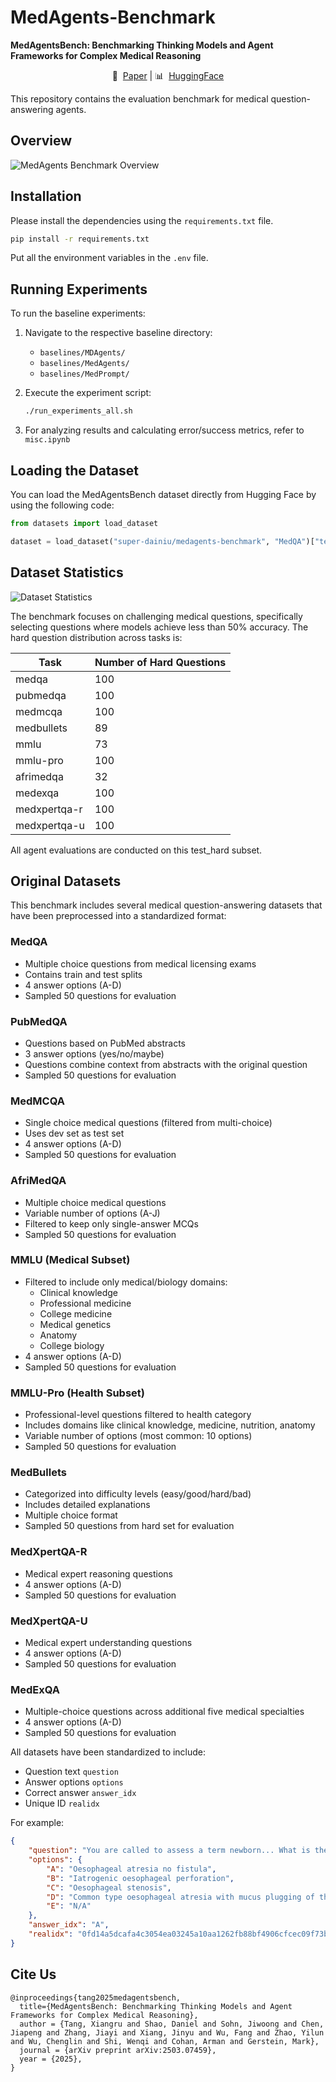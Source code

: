 # MedAgents-Benchmark

**MedAgentsBench: Benchmarking Thinking Models and Agent Frameworks for Complex Medical Reasoning**


<p align="center">
   📑&nbsp; <a href="https://arxiv.org/abs/2503.07459" target="_blank">Paper</a>
   | 📊&nbsp; <a href="https://huggingface.co/datasets/super-dainiu/medagents-benchmark" target="_blank">HuggingFace</a>
</p>


This repository contains the evaluation benchmark for medical question-answering agents.

## Overview

![MedAgents Benchmark Overview](assets/overview.png)


## Installation

Please install the dependencies using the `requirements.txt` file.
```bash
pip install -r requirements.txt
```

Put all the environment variables in the `.env` file.

## Running Experiments

To run the baseline experiments:

1. Navigate to the respective baseline directory:
   - `baselines/MDAgents/`
   - `baselines/MedAgents/` 
   - `baselines/MedPrompt/`

2. Execute the experiment script:
   ```bash
   ./run_experiments_all.sh
   ```

3. For analyzing results and calculating error/success metrics, refer to `misc.ipynb`

## Loading the Dataset

You can load the MedAgentsBench dataset directly from Hugging Face by using the following code:

```python
from datasets import load_dataset

dataset = load_dataset("super-dainiu/medagents-benchmark", "MedQA")["test_hard"]  # or any other dataset
```


## Dataset Statistics

![Dataset Statistics](assets/hardset.png)

The benchmark focuses on challenging medical questions, specifically selecting questions where models achieve less than 50% accuracy. The hard question distribution across tasks is:

| Task         | Number of Hard Questions |
|--------------|--------------------------|
| medqa        | 100                      |
| pubmedqa     | 100                      |
| medmcqa      | 100                      |
| medbullets   | 89                       |
| mmlu         | 73                       |
| mmlu-pro     | 100                      |
| afrimedqa    | 32                       |
| medexqa      | 100                      |
| medxpertqa-r | 100                      |
| medxpertqa-u | 100                      |

All agent evaluations are conducted on this test_hard subset.

## Original Datasets

This benchmark includes several medical question-answering datasets that have been preprocessed into a standardized format:

### MedQA
- Multiple choice questions from medical licensing exams
- Contains train and test splits
- 4 answer options (A-D)
- Sampled 50 questions for evaluation

### PubMedQA 
- Questions based on PubMed abstracts
- 3 answer options (yes/no/maybe)
- Questions combine context from abstracts with the original question
- Sampled 50 questions for evaluation

### MedMCQA
- Single choice medical questions (filtered from multi-choice)
- Uses dev set as test set
- 4 answer options (A-D)
- Sampled 50 questions for evaluation

### AfriMedQA
- Multiple choice medical questions
- Variable number of options (A-J)
- Filtered to keep only single-answer MCQs
- Sampled 50 questions for evaluation

### MMLU (Medical Subset)
- Filtered to include only medical/biology domains:
  - Clinical knowledge
  - Professional medicine 
  - College medicine
  - Medical genetics
  - Anatomy
  - College biology
- 4 answer options (A-D)
- Sampled 50 questions for evaluation

### MMLU-Pro (Health Subset)
- Professional-level questions filtered to health category
- Includes domains like clinical knowledge, medicine, nutrition, anatomy
- Variable number of options (most common: 10 options)
- Sampled 50 questions for evaluation

### MedBullets
- Categorized into difficulty levels (easy/good/hard/bad)
- Includes detailed explanations
- Multiple choice format
- Sampled 50 questions from hard set for evaluation

### MedXpertQA-R
- Medical expert reasoning questions
- 4 answer options (A-D)
- Sampled 50 questions for evaluation

### MedXpertQA-U
- Medical expert understanding questions
- 4 answer options (A-D)
- Sampled 50 questions for evaluation

### MedExQA
- Multiple-choice questions across additional five medical specialties
- 4 answer options (A-D)
- Sampled 50 questions for evaluation

All datasets have been standardized to include:
- Question text `question`
- Answer options `options` 
- Correct answer `answer_idx`
- Unique ID `realidx`

For example:
```json
{
    "question": "You are called to assess a term newborn... What is the most likely diagnosis?",
    "options": {
        "A": "Oesophageal atresia no fistula",
        "B": "Iatrogenic oesophageal perforation", 
        "C": "Oesophageal stenosis",
        "D": "Common type oesophageal atresia with mucus plugging of the distal tracheoesophageal fistula",
        "E": "N/A"
    },
    "answer_idx": "A",
    "realidx": "0fd14a5dcafa4c3054ea03245a10aa1262fb88bf4906cfcec09f73bee06b163c"
}
```

## Cite Us

```
@inproceedings{tang2025medagentsbench,
  title={MedAgentsBench: Benchmarking Thinking Models and Agent Frameworks for Complex Medical Reasoning},
  author = {Tang, Xiangru and Shao, Daniel and Sohn, Jiwoong and Chen, Jiapeng and Zhang, Jiayi and Xiang, Jinyu and Wu, Fang and Zhao, Yilun and Wu, Chenglin and Shi, Wenqi and Cohan, Arman and Gerstein, Mark},
  journal = {arXiv preprint arXiv:2503.07459},
  year = {2025},
} 
```


